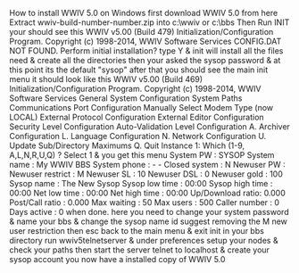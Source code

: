 How to install WWIV 5.0 on Windows
first download WWIV 5.0 from here
Extract wwiv-build-number-number.zip into c:\wwiv or c:\bbs
Then Run INIT
your should see this
WWIV v5.00 (Build 479) Initialization/Configuration Program.
Copyright (c) 1998-2014, WWIV Software Services
CONFIG.DAT NOT FOUND.
Perform initial installation?
type Y & init will install all the files need & create all the directories
then your asked the sysop password & at this point its the default "sysop"
after that you should see the main init menu it should look like this
WWIV v5.00 (Build 469) Initialization/Configuration Program.
Copyright (c) 1998-2014, WWIV Software Services
General System Configuration
System Paths
Communications Port Configuration
Manually Select Modem Type (now LOCAL)
External Protocol Configuration
External Editor Configuration
Security Level Configuration
Auto-Validation Level Configuration
A. Archiver Configuration
L. Language Configuration
N. Network Configuration
U. Update Sub/Directory Maximums
Q. Quit
Instance 1: Which (1-9, A,L,N,R,U,Q) ?
Select 1 
& you get this menu
System PW : SYSOP
System name : My WWIV BBS
System phone : - -
Closed system : N
Newuser PW :
Newuser restrict : M
Newuser SL : 10
Newuser DSL : 0
Newuser gold : 100
Sysop name : The New Sysop
Sysop low time : 00:00
Sysop high time : 00:00
Net low time : 00:00
Net high time : 00:00
Up/Download ratio: 0.000
Post/Call ratio : 0.000
Max waiting : 50
Max users : 500
Caller number : 0
Days active : 0
<ESC> when done.
here you need to change your system password 
& name your bbs & change the sysop name id suggest removing the M new user restriction 
then esc back to the main menu & exit init
in your bbs directory run wwiv5telnetserver
& under preferences setup your nodes & check your paths 
then start the server telnet to localhost & create your sysop account
you now have a installed copy of WWIV 5.0